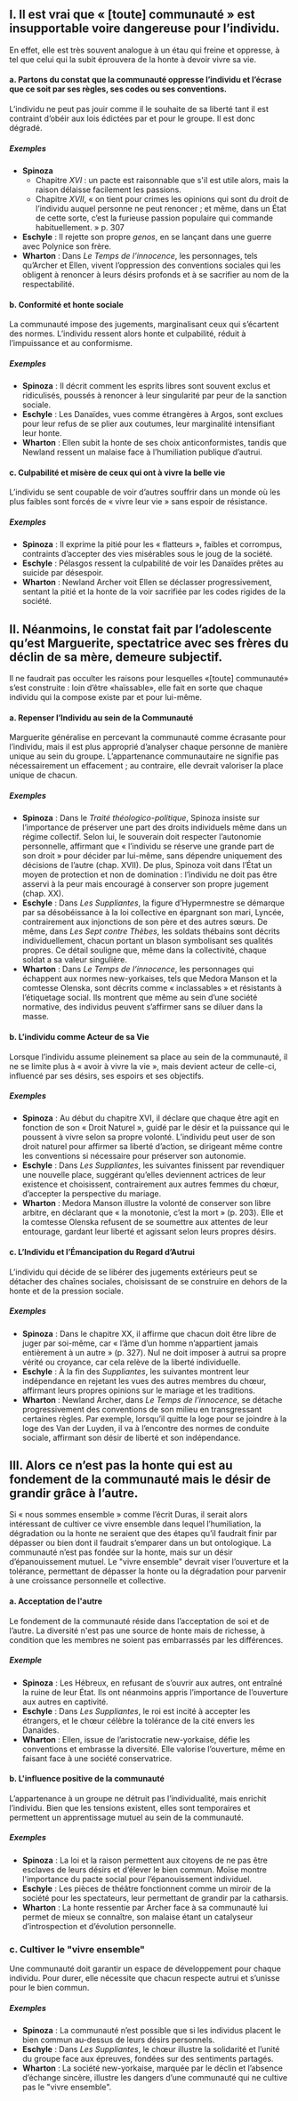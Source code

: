 ## I. Il est vrai que « \[toute\] communauté » est insupportable voire dangereuse pour l’individu.
En effet, elle est très souvent analogue à un étau qui freine et oppresse, à tel que celui qui la subit
éprouvera de la honte à devoir vivre sa vie.

#### a. Partons du constat que la communauté oppresse l’individu et l’écrase que ce soit par ses règles, ses codes ou ses conventions.
L’individu ne peut pas jouir comme il le souhaite de sa liberté tant il est contraint d’obéir aux lois édictées par et
pour le groupe. Il est donc dégradé.

##### Exemples
- **Spinoza**
  + Chapitre $XVI$ : un pacte est raisonnable que s'il est utile alors, mais la raison délaisse facilement les passions. 
  + Chapitre $XVII$, « on tient pour crimes les opinions qui sont du droit de l’individu auquel personne ne peut renoncer ; et même, dans un État de cette sorte, c’est la furieuse passion populaire qui commande habituellement. » p. 307
- **Eschyle** : Il rejette son propre <i>genos</i>, en se lançant dans une guerre avec Polynice son frère. 
- **Wharton** : Dans _Le Temps de l’innocence_, les personnages, tels qu’Archer et Ellen, vivent l’oppression des conventions sociales qui les obligent à renoncer à leurs désirs profonds et à se sacrifier au nom de la respectabilité.

#### b. Conformité et honte sociale
La communauté impose des jugements, marginalisant ceux qui s’écartent des normes. L’individu ressent alors honte et culpabilité, réduit à l’impuissance et au conformisme.

##### Exemples
- **Spinoza** : Il décrit comment les esprits libres sont souvent exclus et ridiculisés, poussés à renoncer à leur singularité par peur de la sanction sociale.
- **Eschyle** : Les Danaïdes, vues comme étrangères à Argos, sont exclues pour leur refus de se plier aux coutumes, leur marginalité intensifiant leur honte.
- **Wharton** : Ellen subit la honte de ses choix anticonformistes, tandis que Newland ressent un malaise face à l’humiliation publique d’autrui.

#### c. Culpabilité et misère de ceux qui ont à vivre la belle vie
L’individu se sent coupable de voir d’autres souffrir dans un monde où les plus faibles sont forcés de « vivre leur vie » sans espoir de résistance.

##### Exemples
- **Spinoza** : Il exprime la pitié pour les « flatteurs », faibles et corrompus, contraints d’accepter des vies misérables sous le joug de la société.
- **Eschyle** : Pélasgos ressent la culpabilité de voir les Danaïdes prêtes au suicide par désespoir.
- **Wharton** : Newland Archer voit Ellen se déclasser progressivement, sentant la pitié et la honte de la voir sacrifiée par les codes rigides de la société.

## II. Néanmoins, le constat fait par l’adolescente qu’est Marguerite, spectatrice avec ses frères du déclin de sa mère, demeure subjectif.
Il ne faudrait pas occulter les raisons pour lesquelles «\[toute\] communauté» s’est construite : loin d’être «haïssable», elle fait en sorte que chaque individu qui la compose existe par et pour lui-même.

#### a. Repenser l’Individu au sein de la Communauté
Marguerite généralise en percevant la communauté comme écrasante pour l’individu, mais il est plus approprié d’analyser chaque personne de manière unique au sein du groupe. L’appartenance communautaire ne signifie pas nécessairement un effacement ; au contraire, elle devrait valoriser la place unique de chacun.

##### Exemples
- **Spinoza** : Dans le _Traité théologico-politique_, Spinoza insiste sur l’importance de préserver une part des droits individuels même dans un régime collectif. Selon lui, le souverain doit respecter l’autonomie personnelle, affirmant que « l’individu se réserve une grande part de son droit » pour décider par lui-même, sans dépendre uniquement des décisions de l’autre (chap. XVII). De plus, Spinoza voit dans l’État un moyen de protection et non de domination : l’individu ne doit pas être asservi à la peur mais encouragé à conserver son propre jugement (chap. XX).
- **Eschyle** : Dans _Les Suppliantes_, la figure d’Hypermnestre se démarque par sa désobéissance à la loi collective en épargnant son mari, Lyncée, contrairement aux injonctions de son père et des autres sœurs. De même, dans _Les Sept contre Thèbes_, les soldats thébains sont décrits individuellement, chacun portant un blason symbolisant ses qualités propres. Ce détail souligne que, même dans la collectivité, chaque soldat a sa valeur singulière.
- **Wharton** : Dans _Le Temps de l’innocence_, les personnages qui échappent aux normes new-yorkaises, tels que Medora Manson et la comtesse Olenska, sont décrits comme « inclassables » et résistants à l’étiquetage social. Ils montrent que même au sein d’une société normative, des individus peuvent s’affirmer sans se diluer dans la masse.

#### b. L’individu comme Acteur de sa Vie
Lorsque l’individu assume pleinement sa place au sein de la communauté, il ne se limite plus à « avoir à vivre la vie », mais devient acteur de celle-ci, influencé par ses désirs, ses espoirs et ses objectifs.

##### Exemples
- **Spinoza** : Au début du chapitre XVI, il déclare que chaque être agit en fonction de son « Droit Naturel », guidé par le désir et la puissance qui le poussent à vivre selon sa propre volonté. L’individu peut user de son droit naturel pour affirmer sa liberté d’action, se dirigeant même contre les conventions si nécessaire pour préserver son autonomie.
- **Eschyle** : Dans _Les Suppliantes_, les suivantes finissent par revendiquer une nouvelle place, suggérant qu’elles deviennent actrices de leur existence et choisissent, contrairement aux autres femmes du chœur, d’accepter la perspective du mariage.
- **Wharton** : Medora Manson illustre la volonté de conserver son libre arbitre, en déclarant que « la monotonie, c’est la mort » (p. 203). Elle et la comtesse Olenska refusent de se soumettre aux attentes de leur entourage, gardant leur liberté et agissant selon leurs propres désirs.

#### c. L’Individu et l’Émancipation du Regard d’Autrui
L’individu qui décide de se libérer des jugements extérieurs peut se détacher des chaînes sociales, choisissant de se construire en dehors de la honte et de la pression sociale.

##### Exemples
- **Spinoza** : Dans le chapitre XX, il affirme que chacun doit être libre de juger par soi-même, car « l’âme d’un homme n’appartient jamais entièrement à un autre » (p. 327). Nul ne doit imposer à autrui sa propre vérité ou croyance, car cela relève de la liberté individuelle.
- **Eschyle** : À la fin des _Suppliantes_, les suivantes montrent leur indépendance en rejetant les vues des autres membres du chœur, affirmant leurs propres opinions sur le mariage et les traditions.
- **Wharton** : Newland Archer, dans _Le Temps de l’innocence_, se détache progressivement des conventions de son milieu en transgressant certaines règles. Par exemple, lorsqu’il quitte la loge pour se joindre à la loge des Van der Luyden, il va à l’encontre des normes de conduite sociale, affirmant son désir de liberté et son indépendance. 

## III. Alors ce n’est pas la honte qui est au fondement de la communauté mais le désir de grandir grâce à l’autre.
Si « nous sommes ensemble » comme l’écrit Duras, il serait alors intéressant de cultiver ce vivre ensemble dans lequel l’humiliation, la dégradation ou la honte ne seraient que des étapes qu’il faudrait finir par dépasser ou bien dont il faudrait s’emparer dans un but ontologique.
La communauté n’est pas fondée sur la honte, mais sur un désir d’épanouissement mutuel. Le "vivre ensemble" devrait viser l’ouverture et la tolérance, permettant de dépasser la honte ou la dégradation pour parvenir à une croissance personnelle et collective.

#### a. Acceptation de l'autre
Le fondement de la communauté réside dans l’acceptation de soi et de l’autre. La diversité n'est pas une source de honte mais de richesse, à condition que les membres ne soient pas embarrassés par les différences.

##### Exemple
- **Spinoza** : Les Hébreux, en refusant de s’ouvrir aux autres, ont entraîné la ruine de leur État. Ils ont néanmoins appris l’importance de l’ouverture aux autres en captivité.
- **Eschyle** : Dans _Les Suppliantes_, le roi est incité à accepter les étrangers, et le chœur célèbre la tolérance de la cité envers les Danaïdes.
- **Wharton** : Ellen, issue de l’aristocratie new-yorkaise, défie les conventions et embrasse la diversité. Elle valorise l’ouverture, même en faisant face à une société conservatrice.

#### b. L'influence positive de la communauté
L’appartenance à un groupe ne détruit pas l’individualité, mais enrichit l’individu. Bien que les tensions existent, elles sont temporaires et permettent un apprentissage mutuel au sein de la communauté.

##### Exemples
- **Spinoza** : La loi et la raison permettent aux citoyens de ne pas être esclaves de leurs désirs et d’élever le bien commun. Moïse montre l'importance du pacte social pour l’épanouissement individuel.
- **Eschyle** : Les pièces de théâtre fonctionnent comme un miroir de la société pour les spectateurs, leur permettant de grandir par la catharsis.
- **Wharton** : La honte ressentie par Archer face à sa communauté lui permet de mieux se connaître, son malaise étant un catalyseur d’introspection et d’évolution personnelle.


### c. Cultiver le "vivre ensemble"
Une communauté doit garantir un espace de développement pour chaque individu. Pour durer, elle nécessite que chacun respecte autrui et s’unisse pour le bien commun.

##### Exemples
- **Spinoza** : La communauté n’est possible que si les individus placent le bien commun au-dessus de leurs désirs personnels.
- **Eschyle** : Dans _Les Suppliantes_, le chœur illustre la solidarité et l’unité du groupe face aux épreuves, fondées sur des sentiments partagés.
- **Wharton** : La société new-yorkaise, marquée par le déclin et l’absence d’échange sincère, illustre les dangers d’une communauté qui ne cultive pas le "vivre ensemble".

